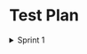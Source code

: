 
# Test Plan
<details><summary>Sprint 1</summary>
 <p>
   
| Feature to be tested | Approach | Testing task  | Schedule | Pass/Fail |
| --- | --- | ---  | --- | --- |
| Functionality for the login email and password. | Manual testing | Email and password must be entered in the login form. | 26-27 feb'22 | Pass |
| Functionality of the registration page and the specifications for the various fields. | Manual testing | Click on 'Register for our site!' button and try signing up with username, email and password  | 26-27 feb'22 | Pass |
| Link between sign up page and login page after filling out the sign up details | Manual testing | After registering, it should go to the sign-in page and allow users to log in using their new login information. | 26-27 feb'22 | Pass |

</p>
</details>
